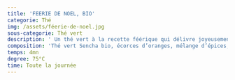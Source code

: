 ```yaml
---
title: 'FEERIE DE NOEL, BIO'
categorie: Thé
img: /assets/féerie-de-noel.jpg
sous-categorie: Thé vert
description: ' Un thé vert à la recette féérique qui délivre joyeusement des notes généreuses d’orange, de mandarine, le tout délicatement enrobé d’un mélange d’épices festives.'
composition: 'Thé vert Sencha bio, écorces d’oranges, mélange d’épices, poivre.'
temps: 4mn
degree: 75°C
time: Toute la journée
---
```


